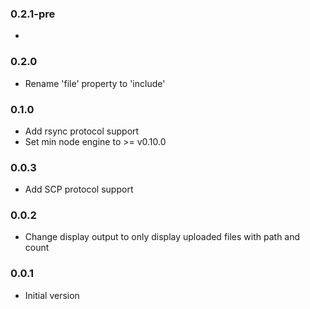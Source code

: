 ### 0.2.1-pre
*

### 0.2.0
* Rename 'file' property to 'include'

### 0.1.0
* Add rsync protocol support
* Set min node engine to >= v0.10.0

### 0.0.3
* Add SCP protocol support

### 0.0.2
* Change display output to only display uploaded files with path and count

### 0.0.1
* Initial version
